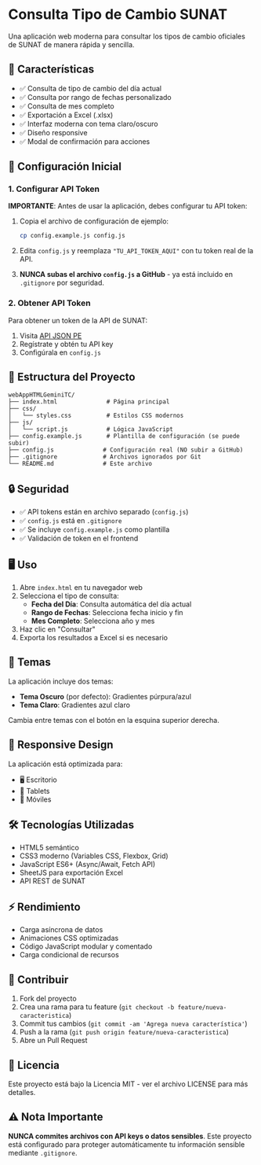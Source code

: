 # Consulta Tipo de Cambio SUNAT

Una aplicación web moderna para consultar los tipos de cambio oficiales de SUNAT de manera rápida y sencilla.

## 🚀 Características

- ✅ Consulta de tipo de cambio del día actual
- ✅ Consulta por rango de fechas personalizado
- ✅ Consulta de mes completo
- ✅ Exportación a Excel (.xlsx)
- ✅ Interfaz moderna con tema claro/oscuro
- ✅ Diseño responsive
- ✅ Modal de confirmación para acciones

## 🔧 Configuración Inicial

### 1. Configurar API Token

**IMPORTANTE**: Antes de usar la aplicación, debes configurar tu API token:

1. Copia el archivo de configuración de ejemplo:
   ```bash
   cp config.example.js config.js
   ```

2. Edita `config.js` y reemplaza `"TU_API_TOKEN_AQUI"` con tu token real de la API.

3. **NUNCA subas el archivo `config.js` a GitHub** - ya está incluido en `.gitignore` por seguridad.

### 2. Obtener API Token

Para obtener un token de la API de SUNAT:
1. Visita [API JSON PE](https://api.json-pe.com/)
2. Regístrate y obtén tu API key
3. Configúrala en `config.js`

## 📁 Estructura del Proyecto

```
webAppHTMLGeminiTC/
├── index.html              # Página principal
├── css/
│   └── styles.css          # Estilos CSS modernos
├── js/
│   └── script.js           # Lógica JavaScript
├── config.example.js       # Plantilla de configuración (se puede subir)
├── config.js              # Configuración real (NO subir a GitHub)
├── .gitignore             # Archivos ignorados por Git
└── README.md              # Este archivo
```

## 🔒 Seguridad

- ✅ API tokens están en archivo separado (`config.js`)
- ✅ `config.js` está en `.gitignore` 
- ✅ Se incluye `config.example.js` como plantilla
- ✅ Validación de token en el frontend

## 🖥️ Uso

1. Abre `index.html` en tu navegador web
2. Selecciona el tipo de consulta:
   - **Fecha del Día**: Consulta automática del día actual
   - **Rango de Fechas**: Selecciona fecha inicio y fin
   - **Mes Completo**: Selecciona año y mes
3. Haz clic en "Consultar"
4. Exporta los resultados a Excel si es necesario

## 🎨 Temas

La aplicación incluye dos temas:
- **Tema Oscuro** (por defecto): Gradientes púrpura/azul
- **Tema Claro**: Gradientes azul claro

Cambia entre temas con el botón en la esquina superior derecha.

## 📱 Responsive Design

La aplicación está optimizada para:
- 🖥️ Escritorio
- 📱 Tablets
- 📱 Móviles

## 🛠️ Tecnologías Utilizadas

- HTML5 semántico
- CSS3 moderno (Variables CSS, Flexbox, Grid)
- JavaScript ES6+ (Async/Await, Fetch API)
- SheetJS para exportación Excel
- API REST de SUNAT

## ⚡ Rendimiento

- Carga asíncrona de datos
- Animaciones CSS optimizadas
- Código JavaScript modular y comentado
- Carga condicional de recursos

## 🤝 Contribuir

1. Fork del proyecto
2. Crea una rama para tu feature (`git checkout -b feature/nueva-caracteristica`)
3. Commit tus cambios (`git commit -am 'Agrega nueva característica'`)
4. Push a la rama (`git push origin feature/nueva-caracteristica`)
5. Abre un Pull Request

## 📄 Licencia

Este proyecto está bajo la Licencia MIT - ver el archivo LICENSE para más detalles.

## ⚠️ Nota Importante

**NUNCA commites archivos con API keys o datos sensibles**. Este proyecto está configurado para proteger automáticamente tu información sensible mediante `.gitignore`.